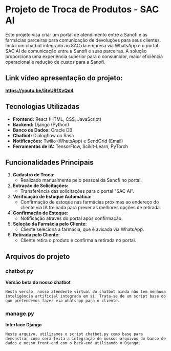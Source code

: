 # Projeto de Troca de Produtos - SAC AI

Este projeto visa criar um portal de atendimento entre a Sanofi e as farmácias parceiras para comunicação de devoluções para seus clientes. Inclui um chatbot integrado ao SAC da empresa via WhatsApp e o portal SAC AI de comunicação entre a Sanofi e suas parceiras. A solução proporciona uma experiência superior para o consumidor, maior eficiência operacional e redução de custos para a Sanofi.

## Link vídeo apresentação do projeto: 
**https://youtu.be/5tvURfXvQd4**

## Tecnologias Utilizadas
- **Frontend:** React (HTML, CSS, JavaScript)
- **Backend:** Django (Python)
- **Banco de Dados:** Oracle DB
- **Chatbot:** Dialogflow ou Rasa
- **Notificações:** Twilio (WhatsApp) e SendGrid (Email)
- **Ferramentas de IA:** TensorFlow, Scikit-Learn, PyTorch

## Funcionalidades Principais
1. **Cadastro de Troca:**
   - Realizado manualmente pelo pessoal da Sanofi no portal.
2. **Extração de Solicitações:**
   - Transferência das solicitações para o portal "SAC AI".
3. **Verificação de Estoque Automática:**
   - Confirmação de estoque nas farmácias próximas ao endereço do cliente via IA treinada para prever as melhores opções de retirada.
4. **Confirmação de Estoque:**
   - Notificação através do portal após confirmação.
5. **Seleção da Farmácia pelo Cliente:**
   - Cliente seleciona a farmácia, que é avisada via WhatsApp.
6. **Retirada pelo Cliente:**
   - Cliente retira o produto e confirma a retirada no portal.

## Arquivos do projeto

### chatbot.py
**Versão beta do nosso chatbot**

    Nesta versão, nosso atendente virtual do chatbot ainda não tem nenhuma inteligência artificial integrada em si. Trata-se de um script base do que pretendemos fazer via whatsapp para o cliente.

### manage.py
**Interface Django**

    Neste arquivo, utilizamos o script chatbot.py como base para demonstrar como será feita a integração de nossos arquivos do banco de dados e nosso front-end com o back-end utilizando o Django.

    
